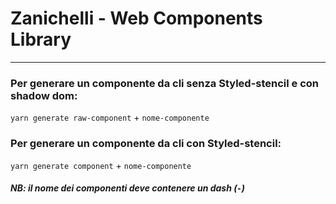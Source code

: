 # Zanichelli - Web Components Library

---

### Per generare un componente da cli senza Styled-stencil e con shadow dom:

`yarn generate raw-component` + `nome-componente`

### Per generare un componente da cli con Styled-stencil:

`yarn generate component` + `nome-componente`

##### NB: il nome dei componenti deve contenere un dash (`-`)
